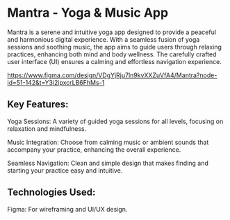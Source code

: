 # Mantra - Yoga & Music App
Mantra is a serene and intuitive yoga app designed to provide a peaceful and harmonious digital experience. With a seamless fusion of yoga sessions and soothing music, the app aims to guide users through relaxing practices, enhancing both mind and body wellness. The carefully crafted user interface (UI) ensures a calming and effortless navigation experience.

https://www.figma.com/design/VDgYjRju7ln9kvXXZuVfA4/Mantra?node-id=51-142&t=Y3i2ipxcrLB6FhMs-1

## Key Features:
Yoga Sessions: A variety of guided yoga sessions for all levels, focusing on relaxation and mindfulness.

Music Integration: Choose from calming music or ambient sounds that accompany your practice, enhancing the overall experience.

Seamless Navigation: Clean and simple design that makes finding and starting your practice easy and intuitive.

## Technologies Used:
Figma: For wireframing and UI/UX design.
